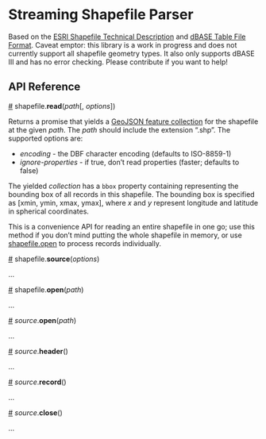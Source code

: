 # Streaming Shapefile Parser

Based on the [ESRI Shapefile Technical Description](http://www.esri.com/library/whitepapers/pdfs/shapefile.pdf) and [dBASE Table File Format](http://www.digitalpreservation.gov/formats/fdd/fdd000325.shtml). Caveat emptor: this library is a work in progress and does not currently support all shapefile geometry types. It also only supports dBASE III and has no error checking. Please contribute if you want to help!

## API Reference

<a name="read" href="#read">#</a> shapefile.<b>read</b>(<i>path</i>[, <i>options</i>])

Returns a promise that yields a [GeoJSON feature collection](http://geojson.org/geojson-spec.html#feature-collection-objects) for the shapefile at the given *path*. The *path* should include the extension “.shp”. The supported options are:

* *encoding* - the DBF character encoding (defaults to ISO-8859-1)
* *ignore-properties* - if true, don’t read properties (faster; defaults to false)

The yielded *collection* has a `bbox` property containing representing the bounding box of all records in this shapefile. The bounding box is specified as [xmin, ymin, xmax, ymax], where *x* and *y* represent longitude and latitude in spherical coordinates.

This is a convenience API for reading an entire shapefile in one go; use this method if you don’t mind putting the whole shapefile in memory, or use <a href="#open">shapefile.open</a> to process records individually.

<a name="source" href="#source">#</a> shapefile.<b>source</b>(<i>options</i>)

…

<a name="open" href="#open">#</a> shapefile.<b>open</b>(<i>path</i>)

…

<a name="source_open" href="#source_open">#</a> <i>source</i>.<b>open</b>(<i>path</i>)

…

<a name="source_header" href="#source_header">#</a> <i>source</i>.<b>header</b>()

…

<a name="source_record" href="#source_record">#</a> <i>source</i>.<b>record</b>()

…

<a name="source_close" href="#source_close">#</a> <i>source</i>.<b>close</b>()

…
